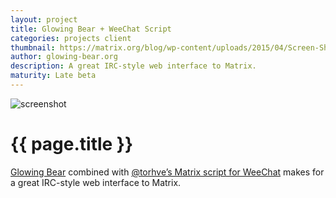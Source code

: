 ```yaml
---
layout: project
title: Glowing Bear + WeeChat Script
categories: projects client
thumbnail: https://matrix.org/blog/wp-content/uploads/2015/04/Screen-Shot-2015-04-21-at-17.36.43-400x284.png
author: glowing-bear.org
description: A great IRC-style web interface to Matrix.
maturity: Late beta
---
```


![screenshot](https://matrix.org/blog/wp-content/uploads/2015/04/Screen-Shot-2015-04-21-at-17.36.43-1080x581.png "{{ page.title }}")

# {{ page.title }}
[Glowing Bear](http://glowing-bear.org/) combined with [@torhve’s Matrix script for WeeChat](./weechat.html) makes for a great IRC-style web interface to Matrix.
